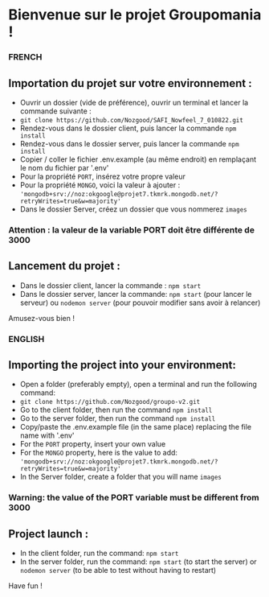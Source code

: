 # Bienvenue sur le projet Groupomania ! 

### FRENCH 
## Importation du projet sur votre environnement : 

- Ouvrir un dossier (vide de préférence), ouvrir un terminal et lancer la commande suivante :
- `git clone https://github.com/Nozgood/SAFI_Nowfeel_7_010822.git`
- Rendez-vous dans le dossier client, puis lancer la commande `npm install`
- Rendez-vous dans le dossier server, puis lancer la commande `npm install`
- Copier / coller le fichier .env.example (au même endroit) en remplaçant le nom du fichier par '.env' 
- Pour la propriété `PORT`, insérez votre propre valeur
- Pour la propriété `MONGO`, voici la valeur à ajouter : `'mongodb+srv://noz:okgoogle@projet7.tkmrk.mongodb.net/?retryWrites=true&w=majority'`
- Dans le dossier Server, créez un dossier que vous nommerez `images`

### Attention : la valeur de la variable PORT doit être différente de 3000 

## Lancement du projet : 

- Dans le dossier client, lancer la commande : `npm start`
- Dans le dossier server, lancer la commande: `npm start` (pour lancer le serveur) ou `nodemon server` (pour pouvoir modifier sans avoir à relancer)

Amusez-vous bien ! 

### ENGLISH
## Importing the project into your environment:

- Open a folder (preferably empty), open a terminal and run the following command:
- `git clone https://github.com/Nozgood/groupo-v2.git`
- Go to the client folder, then run the command `npm install`
- Go to the server folder, then run the command `npm install`
- Copy/paste the .env.example file (in the same place) replacing the file name with '.env'
- For the `PORT` property, insert your own value
- For the `MONGO` property, here is the value to add: `'mongodb+srv://noz:okgoogle@projet7.tkmrk.mongodb.net/?retryWrites=true&w=majority'`
- In the Server folder, create a folder that you will name `images`

### Warning: the value of the PORT variable must be different from 3000

## Project launch :

- In the client folder, run the command: `npm start`
- In the server folder, run the command: `npm start` (to start the server) or `nodemon server` (to be able to test without having to restart)

Have fun !